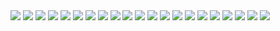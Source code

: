 <img src="https://github.com/kjs1715/kjs1715.github.io/blob/master/portfolio/Slide1.jpeg">

<img src="https://github.com/kjs1715/kjs1715.github.io/blob/master/portfolio/Slide2.jpeg">

<img src="https://github.com/kjs1715/kjs1715.github.io/blob/master/portfolio/Slide3.jpeg">

<img src="https://github.com/kjs1715/kjs1715.github.io/blob/master/portfolio/Slide4.jpeg">

<img src="https://github.com/kjs1715/kjs1715.github.io/blob/master/portfolio/Slide5.jpeg">

<img src="https://github.com/kjs1715/kjs1715.github.io/blob/master/portfolio/Slide6.jpeg">

<img src="https://github.com/kjs1715/kjs1715.github.io/blob/master/portfolio/Slide7.jpeg">

<img src="https://github.com/kjs1715/kjs1715.github.io/blob/master/portfolio/Slide8.jpeg">

<img src="https://github.com/kjs1715/kjs1715.github.io/blob/master/portfolio/Slide9.jpeg">

<img src="https://github.com/kjs1715/kjs1715.github.io/blob/master/portfolio/Slide10.jpeg">

<img src="https://github.com/kjs1715/kjs1715.github.io/blob/master/portfolio/Slide11.jpeg">

<img src="https://github.com/kjs1715/kjs1715.github.io/blob/master/portfolio/Slide12.jpeg">

<img src="https://github.com/kjs1715/kjs1715.github.io/blob/master/portfolio/Slide13.jpeg">

<img src="https://github.com/kjs1715/kjs1715.github.io/blob/master/portfolio/Slide14.jpeg">

<img src="https://github.com/kjs1715/kjs1715.github.io/blob/master/portfolio/Slide15.jpeg">

<img src="https://github.com/kjs1715/kjs1715.github.io/blob/master/portfolio/Slide16.jpeg">

<img src="https://github.com/kjs1715/kjs1715.github.io/blob/master/portfolio/Slide17.jpeg">

<img src="https://github.com/kjs1715/kjs1715.github.io/blob/master/portfolio/Slide18.jpeg">

<img src="https://github.com/kjs1715/kjs1715.github.io/blob/master/portfolio/Slide19.jpeg">

<img src="https://github.com/kjs1715/kjs1715.github.io/blob/master/portfolio/Slide20.jpeg">

<img src="https://github.com/kjs1715/kjs1715.github.io/blob/master/portfolio/Slide21.jpeg">